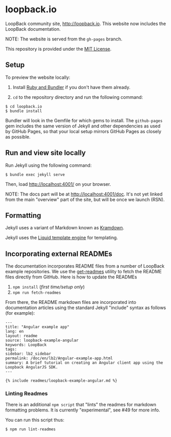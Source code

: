 # loopback.io

LoopBack community site, http://loopback.io.  This website now includes the LoopBack documentation.

NOTE: The website is served from the `gh-pages` branch.

This repository is provided under the [MIT License](LICENSE).

##  Setup

To preview the website locally:

1. Install [Ruby and Bundler](https://help.github.com/articles/setting-up-your-pages-site-locally-with-jekyll/) if you don't have them already.

1. `cd` to the repository directory and run the following command:

```
$ cd loopback.io
$ bundle install
```

Bundler will look in the Gemfile for which gems to install. The `github-pages` gem includes the same version of Jekyll and other dependencies as used by GitHub Pages, so that your local setup mirrors GitHub Pages as closely as possible.

## Run and view site locally

Run Jekyll using the following command:

```
$ bundle exec jekyll serve
```

Then, load [http://localhost:4001/](http://localhost:4001/) on your browser.

NOTE:  The docs part will be at [http://localhost:4001/doc](http://localhost:4001/doc).  It's not yet linked from the main "overview" part of the site, but will be once we launch (RSN).

## Formatting

Jekyll uses a variant of Markdown known as [Kramdown](http://kramdown.gettalong.org/quickref.html).

Jekyll uses the [Liquid template engine](http://liquidmarkup.org/) for templating.

## Incorporating external READMEs

The documentation incorporates README files from a number of LoopBack example repositories.
We use the [get-readmes](https://github.com/strongloop/get-readmes) utility to fetch
the README files directly from GitHub.  Here is how to update the READMEs

1. `npm install` (*first time/setup only*)
2. `npm run fetch-readmes`

From there, the README markdown files are incorporated into documentation articles
using the standard Jekyll "include" syntax as follows (for example):

```
---
title: "Angular example app"
lang: en
layout: readme
source: loopback-example-angular
keywords: LoopBack
tags:
sidebar: lb2_sidebar
permalink: /doc/en/lb2/Angular-example-app.html
summary: A brief tutorial on creating an Angular client app using the Loopback AngularJS SDK.
---

{% include readmes/loopback-example-angular.md %}
```

### Linting Readmes

There is an additional `npm script` that "lints" the readmes for markdown formatting problems. It is currently "experimental", see #49 for more info.

You can run this script thus:

```js
$ npm run lint-readmes
```
